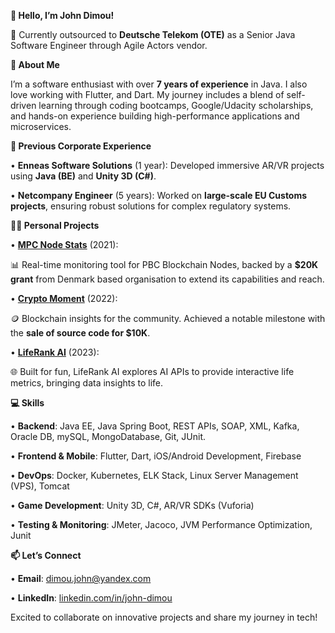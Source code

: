 **👋 Hello, I’m John Dimou!**

📍 Currently outsourced to **Deutsche Telekom (OTE)** as a Senior Java Software Engineer through Agile Actors vendor.

**🌟 About Me**

  

I’m a software enthusiast with over **7 years of experience** in Java. I also love working with Flutter, and Dart. 
My journey includes a blend of self-driven learning through coding bootcamps, Google/Udacity scholarships, and hands-on experience building high-performance applications and microservices.

  

**💼 Previous Corporate Experience**

  
•  **Enneas Software Solutions** (1 year): Developed immersive AR/VR projects using **Java (BE)** and **Unity 3D (C#)**.

•  **Netcompany Engineer** (5 years): Worked on **large-scale EU Customs projects**, ensuring robust solutions for complex regulatory systems.

  

**🧑‍💻 Personal Projects**

  

•  [**MPC Node Stats**](https://apps.apple.com/gr/app/mpc-node-stats/id1661132518?platform=iphone) (2021):

📊 Real-time monitoring tool for PBC Blockchain Nodes, backed by a **$20K grant** from Denmark based organisation to extend its capabilities and reach.

•  [**Crypto Moment**](https://github.com/username/crypto-moment) (2022):

🪙 Blockchain insights for the community. Achieved a notable milestone with the **sale of source code for $10K**.

•  [**LifeRank AI**](https://github.com/username/liferank-ai) (2023):

🌐 Built for fun, LifeRank AI explores AI APIs to provide interactive life metrics, bringing data insights to life.

  

**💻 Skills**

  

•  **Backend**: Java EE, Java Spring Boot,  REST APIs, SOAP, XML, Kafka, Oracle DB, mySQL, MongoDatabase, Git, JUnit.

•  **Frontend & Mobile**: Flutter, Dart, iOS/Android Development, Firebase 

•  **DevOps**: Docker, Kubernetes, ELK Stack, Linux Server Management (VPS), Tomcat

•  **Game Development**: Unity 3D, C#, AR/VR SDKs (Vuforia)

•  **Testing & Monitoring**: JMeter, Jacoco, JVM Performance Optimization, Junit

  


**📫 Let’s Connect**

  

•  **Email**: dimou.john@yandex.com

•  **LinkedIn**: [linkedin.com/in/john-dimou](https://www.linkedin.com/in/john-dimou/)

  

Excited to collaborate on innovative projects and share my journey in tech!
